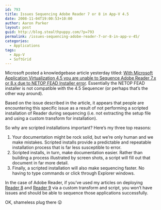 ```yaml
---
id: 793
title: Issues Sequencing Adobe Reader 7 or 8 in App-V 4.5
date: 2008-11-04T19:00:53+10:00
author: Aaron Parker
layout: post
guid: http://blog.stealthpuppy.com/?p=793
permalink: /issues-sequencing-adobe-reader-7-or-8-in-app-v-45/
categories:
  - Applications
tags:
  - App-V
  - SoftGrid
---
```

Microsoft posted a knowledgebase article yesterday titled: [With Microsoft Application Virtualization 4.5 you are unable to Sequence Adobe Reader 7.x or 8.x due to NETOP FEAD Installer error](http://support.microsoft.com/kb/959460). Essentially the NETOP FEAD installer is not compatible with the 4.5 Sequencer (or perhaps that&#8217;s the other way around).

Based on the issue described in the article, it appears that people are encountering this specific issue as a result of not performing a scripted installation of Reader during sequencing (i.e. not extracting the setup file and using a custom transform for installation).

So why are scripted installations important? Here&#8217;s my three top reasons:

  1. Your documentation might be rock solid, but we’re only human and we make mistakes. Scripted installs provide a predictable and repeatable installation process that is far less susceptible to error. 
  2. Scripted installs, in turn, make documentation easier. Rather than building a process illustrated by screen shots, a script will fill out that document in far more detail.
  3. Finally, a scripted installation will also make sequencing faster. No having to type commands or click through Explorer windows.

In the case of Adobe Reader, if you&#8217;ve used my articles on deploying [Reader 8](http://stealthpuppy.com/deployment/deploying-adobe-reader-81) and [Reader 9](http://stealthpuppy.com/deployment/deploying-adobe-reader-9-for-windows) via a custom transform and script, you won&#8217;t have issues and should be able to sequence those applications successfully.

OK, shameless plug there 😛